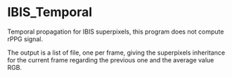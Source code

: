 # IBIS_Temporal
Temporal propagation for IBIS superpixels, this program does not compute rPPG signal.

The output is a list of file, one per frame, giving the superpixels inheritance for the current frame regarding the previous one and the average value RGB.

